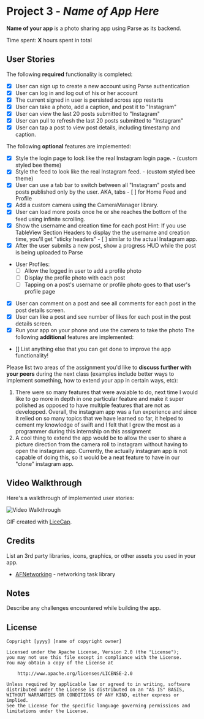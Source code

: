 # Project 3 - *Name of App Here*

**Name of your app** is a photo sharing app using Parse as its backend.

Time spent: **X** hours spent in total

## User Stories

The following **required** functionality is completed:

- [X] User can sign up to create a new account using Parse authentication
- [X] User can log in and log out of his or her account
- [X] The current signed in user is persisted across app restarts
- [X] User can take a photo, add a caption, and post it to "Instagram"
- [X] User can view the last 20 posts submitted to "Instagram"
- [X] User can pull to refresh the last 20 posts submitted to "Instagram"
- [X] User can tap a post to view post details, including timestamp and caption.

The following **optional** features are implemented:

- [X] Style the login page to look like the real Instagram login page. - (custom styled bee theme)
- [X] Style the feed to look like the real Instagram feed. - (custom styled bee theme)
- [X] User can use a tab bar to switch between all "Instagram" posts and posts published only by the user. AKA, tabs - [ ] for Home Feed and Profile
- [X] Add a custom camera using the CameraManager library.
- [X] User can load more posts once he or she reaches the bottom of the feed using infinite scrolling.
- [X] Show the username and creation time for each post
Hint: If you use TableView Section Headers to display the the username and creation time, you'll get "sticky headers" - [ ] similar to the actual Instagram app.
- [X] After the user submits a new post, show a progress HUD while the post is being uploaded to Parse
- User Profiles:
   - [ ] Allow the logged in user to add a profile photo
   - [ ] Display the profile photo with each post
   - [ ] Tapping on a post's username or profile photo goes to that user's profile page
- [X] User can comment on a post and see all comments for each post in the post details screen.
- [X] User can like a post and see number of likes for each post in the post details screen.
- [X] Run your app on your phone and use the camera to take the photo
The following **additional** features are implemented:

- [] List anything else that you can get done to improve the app functionality!

Please list two areas of the assignment you'd like to **discuss further with your peers** during the next class (examples include better ways to implement something, how to extend your app in certain ways, etc):

1. There were so many features that were avaiable to do, next time I would like to go more in depth in one particular feature and make it super polished as opposed to have multiple features that are not as developped. Overall, the instagram app was a fun experience and since it relied on so many topics that we have learned so far, it helped to cement my knowledge of swift and I felt that I grew the most as a programmer during this internship on this assignment
2. A cool thing to extend the app would be to allow the user to share a picture direction from the camera roll to instagram without having to open the instagram app. Currently, the actually instagram app is not capable of doing this, so it would be a neat feature to have in our "clone" instagram app.

## Video Walkthrough

Here's a walkthrough of implemented user stories:

<img src='http://i.imgur.com/3dWKKdA.gif' title='Video Walkthrough' width='' alt='Video Walkthrough' />

GIF created with [LiceCap](http://www.cockos.com/licecap/).

## Credits

List an 3rd party libraries, icons, graphics, or other assets you used in your app.

- [AFNetworking](https://github.com/AFNetworking/AFNetworking) - networking task library


## Notes

Describe any challenges encountered while building the app.

## License

    Copyright [yyyy] [name of copyright owner]

    Licensed under the Apache License, Version 2.0 (the "License");
    you may not use this file except in compliance with the License.
    You may obtain a copy of the License at

        http://www.apache.org/licenses/LICENSE-2.0

    Unless required by applicable law or agreed to in writing, software
    distributed under the License is distributed on an "AS IS" BASIS,
    WITHOUT WARRANTIES OR CONDITIONS OF ANY KIND, either express or implied.
    See the License for the specific language governing permissions and
    limitations under the License.
